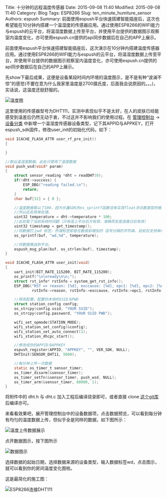 Title: 十分钟的远程温度传感器
Date: 2015-09-08 11:40
Modified: 2015-09-08 11:40
Category: Blog
Tags: ESP8266
Slug: ten_minute_humiture_sensor
Authors: espush
Summary: 前面使用espush平台快速搭建智能插座后，这次也希望能在10分钟内搭建一个温湿度的传感器应用。通过使用ESP8266的WIFI能力与espush的云平台，将温湿度数据上传至平台，并使用平台提供的数据图示观察室内温度变化，亦可使用espush.cn提供的api同步数据后在自己的APP上展示。


前面使用espush平台快速搭建智能插座后，这次演示在10分钟内搭建温度传感器应用。通过使用ESP8266的WIFI能力与espush的云平台，将温湿度数据上传至平台，并使用平台提供的数据图示观察室内温度变化，亦可使用espush.cn提供的api同步数据后在自己的APP上展示。

先show下最后成果，这便是设备某段时间内环境的温度图示，是不是有种“波澜不惊”的感觉(不要在意为什么我家里温度是2700摄氏度，后面我会说原因的。。。)，实话说，这温度还挺舒服的。

![温度图]({filename}/images/wd_graphic.png)

这里使用的传感器型号为DHT111，实测中表现似乎不是太好，在人的皮肤已经能感受到温差后仍然无动于衷，不过这并不影响我们的使用过程。在 [管理控制台](https://espush.cn/web/) ->[设备分类](https://espush.cn/web/apps/) 中新增一个温湿度传感器设备类型，记下其APPID与APPKEY，打开espush_sdk固件，修改user_init的初始化代码，如下：

```C
void ICACHE_FLASH_ATTR user_rf_pre_init()
{

}

//取出温湿度数据，此处只使用了温度数据
void push_wsd(void* param)
{
	struct sensor_reading *dht = readDHT(0);
	if(!dht->success) {
		ESP_DBG("reading failed.\n");
		return;
	}
	char buf[32] = { 0 };

	//温度数据乘以了100，因为乐鑫SDK的os_sprintf函数没有实现float浮点数类型的格式化
	//所以此处简单处理。
	uint32 temperature = dht->temperature * 100;
	//此处取了当前系统时间戳（只有连上平台后方有效，准确而言是连接过后有效）
	uint32 timestamp = get_timestamp();
	//将数据打上wd 标签，所谓标签即是在数居前增加的 逗号分隔的字符串，目前仅支持单标签
	os_sprintf(buf, "wd,%d", temperature);

	//将数据推送到平台。
	espush_msg_plan(buf, os_strlen(buf), timestamp);
}

void ICACHE_FLASH_ATTR user_init(void)
{
	uart_init(BIT_RATE_115200, BIT_RATE_115200);
	os_printf("\n\nready\n\n;");
	struct rst_info* rstInfo = system_get_rst_info();
	ESP_DBG("RST => reason: [%d], exccause: [%d], epc1: [%d], epc2: [%d], epc3: [%d], excvaddr: [%d], depc: [%d]\n",
			rstInfo->reason, rstInfo->exccause, rstInfo->epc1, rstInfo->epc2, rstInfo->epc3, rstInfo->excvaddr, rstInfo->depc);

    //修改配置，配置你本地的SSID与PWD
	struct station_config config;
	os_strcpy(config.ssid, "YOUR SSID");
	os_strcpy(config.password, "YOUR SSID PWD");

	wifi_set_opmode(STATION_MODE);
	wifi_station_set_config(&config);
	wifi_station_set_auto_connect(1);
	wifi_station_dhcpc_start();

	//修改成你的APPID与APPKEY
	espush_register(APPID, "APPKEY", "", VER_SDK, NULL);
	DHTInit(SENSOR_DHT11, 5000);

	//每分钟上传一次数据
	static os_timer_t sensor_timer;
	os_timer_disarm(&sensor_timer);
	os_timer_setfn(&sensor_timer, push_wsd, NULL);
	os_timer_arm(&sensor_timer, 60000, 1);
}
```

将附件中的 dht.h 与 dht.c 加入工程后编译烧录即可，或者直接 clone [这个git库](https://github.com/pushdotccgzs/espush_sdk) 后编译亦可。

来看看效果吧，展开管理控制台中的设备数据项，点击数据预览，可以看到每分钟有均匀的温度数据上传，但似乎全是同样的数据，如下图所示：

![温度上传数据展示]({filename}/images/wd_data.png)


点开数据图示，按下图所示

![数据图示]({filename}/images/data_graphic_src.png)

选择数据的起始日期，选择数据来源的设备类型，输入数据标签wd，点击图示，就可以看到你的房间温度变化图啦。

这是最简化的施工图：

![ESP8266连接DHT111]({filename}/images/esp8266_dht111.jpg)

